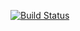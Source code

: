 [![Build Status](https://travis-ci.org/brianscan14/blog-exampe.svg?branch=master)](https://travis-ci.org/brianscan14/blog-exampe)
